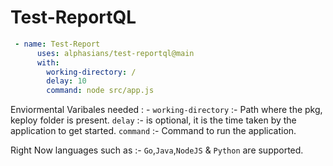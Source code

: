 # Test-ReportQL

```yaml
 - name: Test-Report
      uses: alphasians/test-reportql@main
      with:
        working-directory: /
        delay: 10
        command: node src/app.js
```

Enviormental Varibales needed : -
`working-directory` :- Path where the pkg, keploy folder is present.
`delay` :- is optional, it is the time taken by the application to get started.
`command` :- Command to run the application.

Right Now languages such as :- `Go`,`Java`,`NodeJS` & `Python` are supported.